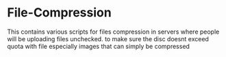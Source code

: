 # File-Compression
This contains various scripts for files compression in servers where people will be uploading files unchecked. to make sure the disc doesnt exceed quota with file especially images that can simply be compressed
